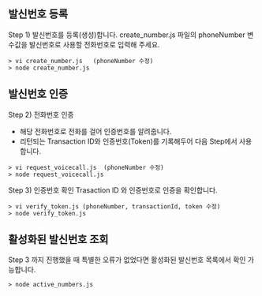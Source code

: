 ## 발신번호 등록

Step 1) 발신번호를 등록(생성)합니다.
create_number.js 파일의 phoneNumber 변수값을 발신번호로 사용할 전화번호로 입력해 주세요.

```
> vi create_number.js   (phoneNumber 수정)
> node create_number.js
```

## 발신번호 인증

Step 2) 전화번호 인증
 * 해당 전화번호로 전화를 걸어 인증번호를 알려줍니다.
 * 리턴되는 Transaction ID와 인증번호(Token)를 기록해두어 다음 Step에서 사용합니다.

```
> vi request_voicecall.js  (phoneNumber 수정)
> node request_voicecall.js
```

Step 3) 인증번호 확인
Trasaction ID 와 인증번호로 인증을 확인합니다.

```
> vi verify_token.js (phoneNumber, transactionId, token 수정)
> node verify_token.js 
```

## 활성화된 발신번호 조회
Step 3 까지 진행했을 때 특별한 오류가 없었다면 활성화된 발신번호 목록에서 확인 가능합니다.
```
> node active_numbers.js
```
